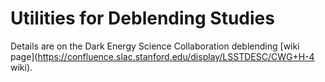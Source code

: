 Utilities for Deblending Studies
================================

Details are on the Dark Energy Science Collaboration deblending [wiki page](https://confluence.slac.stanford.edu/display/LSSTDESC/CWG+H-4 wiki).
